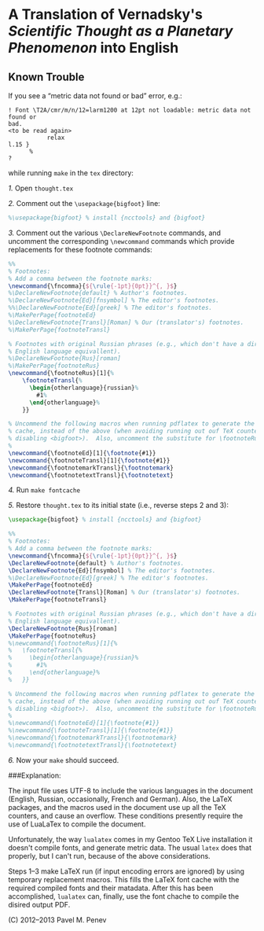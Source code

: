 A Translation of Vernadsky's _Scientific Thought as a Planetary Phenomenon_ into English
======================================================================================


Known Trouble
-------------

If you see a “metric data not found or bad” error, e.g.:

	! Font \T2A/cmr/m/n/12=larm1200 at 12pt not loadable: metric data not found or 
	bad.
	<to be read again> 
			   relax 
	l.15 }
	      %
	? 


while running `make` in the `tex` directory:

*1.* Open `thought.tex`

*2.* Comment out the `\usepackage{bigfoot}` line:

```latex
%\usepackage{bigfoot} % install {ncctools} and {bigfoot}
```

*3.* Comment out the various `\DeclareNewFootnote` commands, and uncomment the corresponding `\newcommand` commands which provide replacements for these footnote commands:

```latex
%%
% Footnotes:
% Add a comma between the footnote marks:
\newcommand{\fncomma}{${\rule{-1pt}{0pt}}^{, }$}
%\DeclareNewFootnote{default} % Author's footnotes.
%\DeclareNewFootnote{Ed}[fnsymbol] % The editor's footnotes.
%%\DeclareNewFootnote{Ed}[greek] % The editor's footnotes.
%\MakePerPage{footnoteEd}
%\DeclareNewFootnote{Transl}[Roman] % Our (translator's) footnotes.
%\MakePerPage{footnoteTransl}

% Footnotes with original Russian phrases (e.g., which don't have a direct
% English language equivallent).
%\DeclareNewFootnote{Rus}[roman]
%\MakePerPage{footnoteRus}
\newcommand{\footnoteRus}[1]{%
	\footnoteTransl{%
	  \begin{otherlanguage}{russian}%
	    #1%
	  \end{otherlanguage}%
	}}

% Uncommend the following macros when running pdflatex to generate the font
% cache, instead of the above (when avoiding running out ouf TeX counters by
% disabling <bigfoot>).  Also, uncomment the substitute for \footnoteRus above.
%
\newcommand{\footnoteEd}[1]{\footnote{#1}}
\newcommand{\footnoteTransl}[1]{\footnote{#1}}
\newcommand{\footnotemarkTransl}{\footnotemark}
\newcommand{\footnotetextTransl}{\footnotetext}
```

*4.* Run `make fontcache`

*5.* Restore `thought.tex` to its initial state (i.e., reverse steps 2 and 3):


```latex
\usepackage{bigfoot} % install {ncctools} and {bigfoot}
```

```latex
%%
% Footnotes:
% Add a comma between the footnote marks:
\newcommand{\fncomma}{${\rule{-1pt}{0pt}}^{, }$}
\DeclareNewFootnote{default} % Author's footnotes.
\DeclareNewFootnote{Ed}[fnsymbol] % The editor's footnotes.
%\DeclareNewFootnote{Ed}[greek] % The editor's footnotes.
\MakePerPage{footnoteEd}
\DeclareNewFootnote{Transl}[Roman] % Our (translator's) footnotes.
\MakePerPage{footnoteTransl}

% Footnotes with original Russian phrases (e.g., which don't have a direct
% English language equivallent).
\DeclareNewFootnote{Rus}[roman]
\MakePerPage{footnoteRus}
%\newcommand{\footnoteRus}[1]{%
%	\footnoteTransl{%
%	  \begin{otherlanguage}{russian}%
%	    #1%
%	  \end{otherlanguage}%
%	}}

% Uncommend the following macros when running pdflatex to generate the font
% cache, instead of the above (when avoiding running out ouf TeX counters by
% disabling <bigfoot>).  Also, uncomment the substitute for \footnoteRus above.
%
%\newcommand{\footnoteEd}[1]{\footnote{#1}}
%\newcommand{\footnoteTransl}[1]{\footnote{#1}}
%\newcommand{\footnotemarkTransl}{\footnotemark}
%\newcommand{\footnotetextTransl}{\footnotetext}
```

*6.* Now your `make` should succeed.


###Explanation:

The input file uses UTF-8 to include the various languages in the document
(English, Russian, occasionally, French and German).  Also, the LaTeX packages,
and the macros used in the document use up all the TeX counters, and cause an
overflow.  These conditions presently require the use of LuaLaTex to compile
the document.

Unfortunately, the way `lualatex` comes in my Gentoo TeX Live installation it
doesn't compile fonts, and generate metric data.  The usual `latex` does that
properly, but I can't run, because of the above considerations.

Steps 1–3 make LaTeX run (if input encoding errors are ignored) by using
temporary replacement macros.  This fills the LaTeX font cache with the
required compiled fonts and their matadata.  After this has been accomplished,
`lualatex` can, finally, use the font chache to compile the disired output PDF.



(C) 2012–2013 Pavel M. Penev
